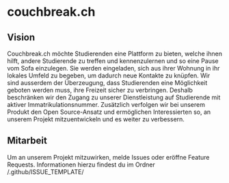 # couchbreak.ch

## Vision
Couchbreak.ch möchte Studierenden eine Plattform zu bieten, welche ihnen hilft, andere Studierende zu treffen und kennenzulernen und so eine Pause vom Sofa einzulegen. Sie werden eingeladen, sich aus ihrer Wohnung in ihr lokales Umfeld zu begeben, um dadurch neue Kontakte zu knüpfen.
Wir sind ausserdem der Überzeugung, dass Studierenden eine Möglichkeit geboten werden muss, ihre Freizeit sicher zu verbringen. Deshalb beschränken wir den Zugang zu unserer Dienstleistung auf Studierende mit aktiver Immatrikulationsnummer. Zusätzlich verfolgen wir bei unserem Produkt den Open Source-Ansatz und ermöglichen Interessierten so, an unserem Projekt mitzuentwickeln und es weiter zu verbessern.

## Mitarbeit
Um an unserem Projekt mitzuwirken, melde Issues oder eröffne Feature Requests. Informationen hierzu findest du im Ordner /.github/ISSUE_TEMPLATE/
